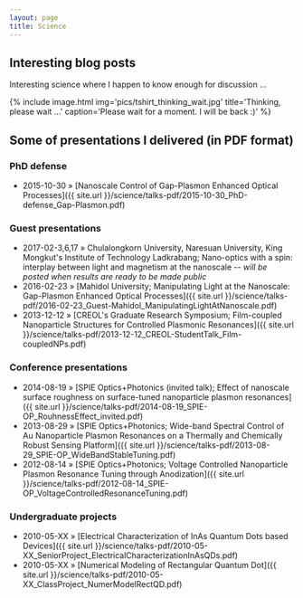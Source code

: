 ```yaml
---
layout: page
title: Science
---
```


## Interesting blog posts
Interesting science where I happen to know enough for discussion ...

{% include image.html
  img='pics/tshirt_thinking_wait.jpg'
  title='Thinking, please wait ...'
  caption='Please wait for a moment. I will be back :)'
%}

## Some of presentations I delivered (in PDF format)

### PhD defense
* 2015-10-30 » [Nanoscale Control of Gap-Plasmon Enhanced Optical Processes]({{ site.url }}/science/talks-pdf/2015-10-30_PhD-defense_Gap-Plasmon.pdf)

### Guest presentations
* 2017-02-3,6,17 » Chulalongkorn University, Naresuan University, King Mongkut's Institute of Technology Ladkrabang; Nano-optics with a spin: interplay between light and magnetism at the nanoscale -- *will be posted when results are ready to be made public*
* 2016-02-23 » [Mahidol University; Manipulating Light at the Nanoscale: Gap-Plasmon Enhanced Optical Processes]({{ site.url }}/science/talks-pdf/2016-02-23_Guest-Mahidol_ManipulatingLightAtNanoscale.pdf)
* 2013-12-12 » [CREOL's Graduate Research Symposium; Film-coupled Nanoparticle Structures for Controlled Plasmonic Resonances]({{ site.url }}/science/talks-pdf/2013-12-12_CREOL-StudentTalk_Film-coupledNPs.pdf)

### Conference presentations
* 2014-08-19 » [SPIE Optics+Photonics (invited talk); Effect of nanoscale surface roughness on surface-tuned nanoparticle plasmon resonances]({{ site.url }}/science/talks-pdf/2014-08-19_SPIE-OP_RouhnessEffect_invited.pdf)
* 2013-08-29 » [SPIE Optics+Photonics; Wide-band Spectral Control of Au Nanoparticle Plasmon Resonances on a Thermally and Chemically Robust Sensing Platform]({{ site.url }}/science/talks-pdf/2013-08-29_SPIE-OP_WideBandStableTuning.pdf)
* 2012-08-14 » [SPIE Optics+Photonics; Voltage Controlled Nanoparticle Plasmon Resonance Tuning through Anodization]({{ site.url }}/science/talks-pdf/2012-08-14_SPIE-OP_VoltageControlledResonanceTuning.pdf)

### Undergraduate projects
* 2010-05-XX » [Electrical Characterization of InAs Quantum Dots based Devices]({{ site.url }}/science/talks-pdf/2010-05-XX_SeniorProject_ElectricalCharacterizationInAsQDs.pdf)
* 2010-05-XX » [Numerical Modeling of Rectangular Quantum Dot]({{ site.url }}/science/talks-pdf/2010-05-XX_ClassProject_NumerModelRectQD.pdf)
